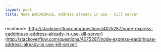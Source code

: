 ```yaml
---
layout: post
title: Node EADDRINUSE, Address already in use - Kill server
---
```

readmore: [http://stackoverflow.com/questions/4075287/node-express-eaddrinuse-address-already-in-use-kill-server](http://stackoverflow.com/questions/4075287/node-express-eaddrinuse-address-already-in-use-kill-server)